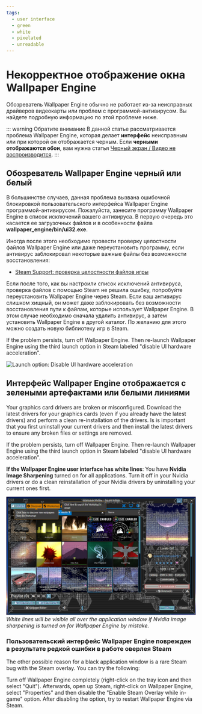 ```yaml
---
tags:
  - user interface
  - green
  - white
  - pixelated
  - unreadable
---
```


# Некорректное отображение окна Wallpaper Engine

Обозреватель Wallpaper Engine обычно не работает из-за неисправных драйверов видеокарты или проблем с программой-антивирусом. Вы найдете подробную информацию по этой проблеме ниже.

::: warning
Обратите внимание В данной статье рассматривается проблема Wallpaper Engine, которая делает **интерфейс** неисправным или при которой он отображается черным. Если **черными отображаются обои**, вам нужна статья [Черный экран / Видео не воспроизводится](/noshow/notplaying.html).
:::

## Обозреватель Wallpaper Engine черный или белый

В большинстве случаев, данная проблема вызвана ошибочной блокировкой пользовательского интерфейса Wallpaper Engine программой-антивирусом. Пожалуйста, занесите программу Wallpaper Engine в список исключений вашего антивируса. В первую очередь это касается ее загрузочных файлов и в особенности файла **wallpaper_engine/bin/ui32.exe**.

Иногда после этого необходимо провести проверку целостности файлов Wallpaper Engine или даже переустановить программу, если антивирус заблокировал некоторые важные файлы без возможности восстановления:

* [Steam Support: проверка целостности файлов игры](https://support.steampowered.com/kb_article.php?ref=2037-QEUH-3335)

Если после того, как вы настроили список исключений антивируса, проверка файлов с помощью Steam не решила ошибку, попробуйте переустановить Wallpaper Engine через Steam. Если ваш антивирус слишком хищный, он может даже заблокировать без возможности восстановления пути к файлам, которые использует Wallpaper Engine. В этом случае необходимо сначала удалить антивирус, а затем установить Wallpaper Engine в другой каталог. По желанию для этого можно создать новую библиотеку игр в Steam.

If the problem persists, turn off Wallpaper Engine. Then re-launch Wallpaper Engine using the third launch option in Steam labeled "disable UI hardware acceleration".

![Launch option: Disable UI hardware acceleration](/img/faq/steam_launch_option.jpg)

## Интерфейс Wallpaper Engine отображается с зелеными артефактами или белыми линиями

Your graphics card drivers are broken or misconfigured. Download the latest drivers for your graphics cards (even if you already have the latest drivers) and perform a clean re-installation of the drivers. Is is important that you first uninstall your current drivers and then install the latest drivers to ensure any broken files or settings are removed.

If the problem persists, turn off Wallpaper Engine. Then re-launch Wallpaper Engine using the third launch option in Steam labeled "disable UI hardware acceleration".

**If the Wallpaper Engine user interface has white lines**: You have **Nvidia Image Sharpening** turned on for all applications. Turn it off in your Nvidia drivers or do a clean reinstallation of your Nvidia drivers by uninstalling your current ones first.

![Nvidia Image Sharpening Issue](./imagesharpening.png) *White lines will be visible all over the application window if Nvidia image sharpening is turned on for Wallpaper Engine by mistake.*

### Пользовательский интерфейс Wallpaper Engine поврежден в результате редкой ошибки в работе оверлея Steam

The other possible reason for a black application window is a rare Steam bug with the Steam overlay. You can try the following:

Turn off Wallpaper Engine completely (right-click on the tray icon and then select "Quit"). Afterwards, open up Steam, right-click on Wallpaper Engine, select "Properties" and then disable the "Enable Steam Overlay while in-game" option. After disabling the option, try to restart Wallpaper Engine via Steam. 